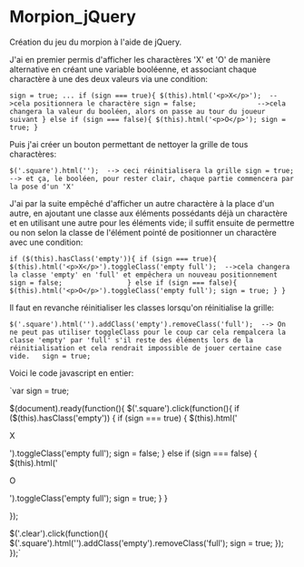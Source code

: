 # Morpion_jQuery
Création du jeu du morpion à l'aide de jQuery.

J'ai en premier permis d'afficher les charactères 'X' et 'O' de manière alternative en créant une variable booléenne, et associant chaque charactère à une des deux valeurs via une condition:

`sign = true;
...
if (sign === true){
  $(this).html('<p>X</p>');  -->cela positionnera le charactère
  sign = false;               -->cela changera la valeur du booléen, alors on passe au tour du joueur suivant
}
else if (sign === false){
  $(this).html('<p>O</p>');
  sign = true;
}`

Puis j'ai créer un bouton permettant de nettoyer la grille de tous charactères:

`$('.square').html('');  --> ceci réinitialisera la grille
sign = true;            --> et ça, le booléen, pour rester clair, chaque partie commencera par la pose d'un 'X'`

J'ai par la suite empêché d'afficher un autre charactère à la place d'un autre, en ajoutant une classe aux éléments possédants déjà un charactère et en utilisant une autre pour les éléments vide; il suffit ensuite de permettre ou non selon la classe de l'élément pointé de positionner un charactère avec une condition:

`if ($(this).hasClass('empty')){
  if (sign === true){
    $(this).html('<p>X</p>').toggleClass('empty full');  -->cela changera la classe 'empty' en 'full' et empêchera un nouveau positionnement
    sign = false;               
  }
  else if (sign === false){
    $(this).html('<p>O</p>').toggleClass('empty full');
    sign = true;
  }
}`

Il faut en revanche réinitialiser les classes lorsqu'on réinitialise la grille:

`$('.square').html('').addClass('empty').removeClass('full');  --> On ne peut pas utiliser toggleClass pour le coup car cela rempalcera la classe 'empty' par 'full' s'il reste des éléments lors de la réinitialisation et cela rendrait impossible de jouer certaine case vide.  
sign = true;`

Voici le code javascript en entier:

`var sign = true;


$(document).ready(function(){
  $('.square').click(function(){
    if ($(this).hasClass('empty')) {
      if (sign === true) {
        $(this).html('<p>X</p>').toggleClass('empty full');
        sign = false;
      }
      else if (sign === false) {
        $(this).html('<p>O</p>').toggleClass('empty full');
        sign = true;
      }
    }

  });

  $('.clear').click(function(){
    $('.square').html('').addClass('empty').removeClass('full');
    sign = true;
  });
});`
